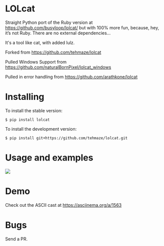 LOLcat
======

Straight Python port of the Ruby version at https://github.com/busyloop/lolcat/
but with 100% more fun, because, hey, it’s not Ruby. There are no external dependencies...

It's a tool like cat, with added lulz.

Forked from https://github.com/tehmaze/lolcat

Pulled Windows Support from https://github.com/naturalBornPixel/lolcat_windows

Pulled in error handling from https://github.com/arathkone/lolcat


Installing
==========

To install the stable version:

    $ pip install lolcat


To install the development version:

    $ pip install git+https://github.com/tehmaze/lolcat.git


Usage and examples
==================

![](https://github.com/tehmaze/lolcat/raw/master/lolcat.png)


Demo
====

Check out the ASCII cast at https://asciinema.org/a/1563


Bugs
====

Send a PR.
